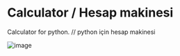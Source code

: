 
<h1> Calculator / Hesap makinesi </h1>


Calculator for python. // python için hesap makinesi


<img src="https://imgyukle.com/f/2022/01/31/otZ53s.png" alt="image" style="max-width: 100%;">
